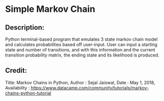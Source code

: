 # Simple Markov Chain

## Description:
Python terminal-based program that emulates 3 state markov chain model and calculates probabilities based off user-input. User can input a 
starting state and number of transitions, and with this information and the current transition probability matrix, the ending state and its 
likelihood is produced.

## Credit:
Title: Markov Chains in Python,
Author : Sejal Jaiswal,
Date : May 1, 2018,
Availability : https://www.datacamp.com/community/tutorials/markov-chains-python-tutorial

